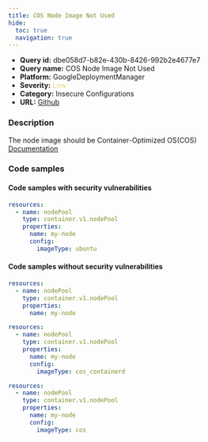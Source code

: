 ```yaml
---
title: COS Node Image Not Used
hide:
  toc: true
  navigation: true
---
```


<style>
  .highlight .hll {
    background-color: #ff171742;
  }
  .md-content {
    max-width: 1100px;
    margin: 0 auto;
  }
</style>

-   **Query id:** dbe058d7-b82e-430b-8426-992b2e4677e7
-   **Query name:** COS Node Image Not Used
-   **Platform:** GoogleDeploymentManager
-   **Severity:** <span style="color:#edd57e">Low</span>
-   **Category:** Insecure Configurations
-   **URL:** [Github](https://github.com/Checkmarx/kics/tree/master/assets/queries/googleDeploymentManager/gcp/cos_node_image_not_used)

### Description
The node image should be Container-Optimized OS(COS)<br>
[Documentation](https://cloud.google.com/kubernetes-engine/docs/reference/rest/v1/projects.zones.clusters.nodePools)

### Code samples
#### Code samples with security vulnerabilities
```yaml title="Positive test num. 1 - yaml file" hl_lines="7"
resources:
  - name: nodePool
    type: container.v1.nodePool
    properties:
      name: my-node
      config:
        imageType: ubuntu

```


#### Code samples without security vulnerabilities
```yaml title="Negative test num. 1 - yaml file"
resources:
  - name: nodePool
    type: container.v1.nodePool
    properties:
      name: my-node

```
```yaml title="Negative test num. 2 - yaml file"
resources:
  - name: nodePool
    type: container.v1.nodePool
    properties:
      name: my-node
      config:
        imageType: cos_containerd

```
```yaml title="Negative test num. 3 - yaml file"
resources:
  - name: nodePool
    type: container.v1.nodePool
    properties:
      name: my-node
      config:
        imageType: cos

```
